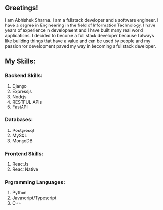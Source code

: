 ## Greetings!

I am Abhishek Sharma. I am a fullstack developer and a software engineer. I have a degree in Engineering in the field of Information Technology. I have years of experience in development and I have built many real world applications. I decided to become a full stack developer because I always like building things that have a value and can be used by people and my passion for development paved my way in becoming a fullstack developer.

## My Skills:

### Backend Skills:
1) Django
2) Expressjs
3) Nodejs
4) RESTFUL APIs
5) FastAPI

### Databases:
1) Postgresql
2) MySQL
3) MongoDB

### Frontend Skills:
1) ReactJs
2) React Native

### Prgramming Languages:
1) Python
2) Javascript/Typescript
3) C++
